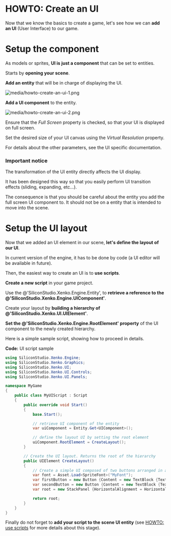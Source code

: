 # HOWTO: Create an UI

Now that we know the basics to create a game, let's see how we can **add an UI** (User Interface) to our game.

# Setup the component

As models or sprites, **UI is just a component** that can be set to entities.

Starts by **opening your scene**. 

**Add an entity** that will be in charge of displaying the UI.

![media/howto-create-an-ui-1.png](media/howto-create-an-ui-1.png) 

**Add a UI component** to the entity.

![media/howto-create-an-ui-2.png](media/howto-create-an-ui-2.png) 

Ensure that the *Full Screen* property is checked, so that your UI is displayed on full screen.

Set the desired size of your UI canvas using the *Virtual Resolution* property.

For details about the other parameters, see the UI specific documentation.

### Important notice

The transformation of the UI entity directly affects the UI display.

It has been designed this way so that you easily perform UI transition effects (sliding, expanding, etc...).

The consequence is that you should be careful about the entity you add the full screen UI component to. It should not be on a entity that is intended to move into the scene.

# Setup the UI layout

Now that we added an UI element in our scene, **let's define the layout of our UI**.

In current version of the engine, it has to be done by code (a UI editor will be available in future).

Then, the easiest way to create an UI is to **use scripts**.

**Create a new script** in your game project.

Use the @'SiliconStudio.Xenko.Engine.Entity', to **retrieve a reference to the @'SiliconStudio.Xenko.Engine.UIComponent'**.

Create your layout by **building a hierarchy of @'SiliconStudio.Xenko.UI.UIElement'**.

**Set the @'SiliconStudio.Xenko.Engine.RootElement' property** of the UI component to the newly created hierarchy.

Here is a simple sample script, showing how to proceed in details.

**Code:** UI script sample

```cs
using SiliconStudio.Xenko.Engine;
using SiliconStudio.Xenko.Graphics;
using SiliconStudio.Xenko.UI;
using SiliconStudio.Xenko.UI.Controls;
using SiliconStudio.Xenko.UI.Panels;

namespace MyGame
{
    public class MyUIScript : Script
    {
        public override void Start()
        {
            base.Start();

            // retrieve UI component of the entity 
            var uiComponent = Entity.Get<UIComponent>();

            // define the layout UI by setting the root element
            uiComponent.RootElement = CreateLayout();
        }

        // Create the UI layout. Returns the root of the hierarchy
        public UIElement CreateLayout()
        {
            // Create a simple UI composed of two buttons arranged in a stack panel.
            var font = Asset.Load<SpriteFont>("MyFont");
            var firstButton = new Button {Content = new TextBlock {Text = "First Button", Font = font}};
            var secondButton = new Button {Content = new TextBlock {Text = "Second Button", Font = font}};
            var root = new StackPanel {HorizontalAlignment = HorizontalAlignment.Left, Children = {firstButton, secondButton}};

            return root;
        }
    }
}
```


 

Finally do not forget to **add your script to the scene UI entity** (see [HOWTO: use scripts](howto-use-scripts.md) for more details about this stage).

 

